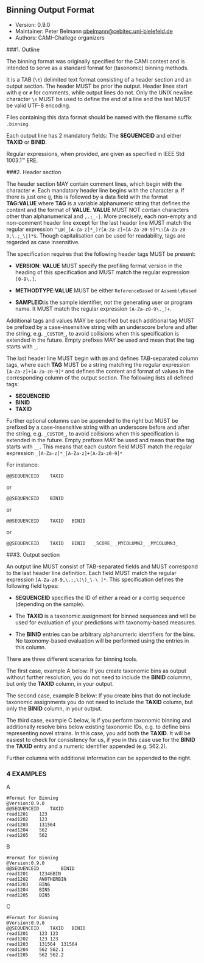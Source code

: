 ## Binning Output Format

  * Version:    0.9.0
  * Maintainer: Peter Belmann <pbelmann@cebitec.uni-bielefeld.de>
  * Authors: CAMI-Challege organizers

###1. Outline

The binning format was originally specified for the CAMI contest and is intended to
serve as a standard format for (taxonomic) binning methods. 

It is a TAB (`\t`) delimited text format consisting of a header section and an output section.
The header MUST be prior the output. Header lines start with `@` or `#` for
comments, while output lines do not. Only the UNIX newline character `\n` MUST be used to define the end of a line and the text MUST be valid UTF-8 encoding.

Files containing this data format should be named with the filename suffix `.binning`.

Each output line has 2 mandatory fields: The **SEQUENCEID** and either **TAXID** or
**BINID**.

Regular expressions, when provided, are given as specified in IEEE Std 1003.1™ ERE.

###2. Header section

The header section MAY contain comment lines, which begin with the character
`#`. Each mandatory header line begins with the character `@`. If there is just
one `@`, this is followed by a data field with the format **TAG:VALUE** where **TAG**
is a variable alphanumeric string that defines the content and the format of
**VALUE**. **VALUE** MUST NOT contain characters other than alphanumerical and `,.;_-|`.
More precisely, each non-empty and non-comment header line except for the last
header line MUST match the regular expression `^\@(_[A-Za-z]*_)?[A-Za-z]+[A-Za-z0-9]*\:[A-Za-z0-9,\.;_\|]*$`. 
Though capitalisation can be used for readability, tags are regarded as case insensitive.

The specification requires that the following header tags MUST be present:

  * **VERSION**: **VALUE** MUST specify the profiling format version in the heading
  of this specification and MUST match the regular expression `[0-9\.]`.

  * **METHODTYPE**:**VALUE** MUST be either `ReferenceBased` or `AssemblyBased`

  * **SAMPLEID**:is the sample identifier, not the generating user or program name. It MUST match the regular  expression `[A-Za-z0-9\._]+`.

Additional tags and values MAY be specified but each additional tag MUST be
prefixed by a case-insensitive string with an underscore before and after the string,
e.g. `_CUSTOM_`, to avoid collisions when this specification is extended in the future.
Empty prefixes MAY be used and mean that the tag starts with `_`.

The last header line MUST begin with `@@` and defines TAB-separated column tags,
where each **TAG** MUST be a string matching the regular expression
`[A-Za-z]+[A-Za-z0-9]*` and defines the content and format of values in the
corresponding column of the output section. The following lists all defined tags:

  * **SEQUENCEID**
  * **BINID**
  * **TAXID**

Further optional columns can be appended to the right but MUST be 
prefixed by a case-insensitive string with an underscore before and after the string,
e.g. `_CUSTOM_`, to avoid collisions when this specification is extended in the future.
Empty prefixes MAY be used and mean that the tag starts with `__`. This means that each
custom field MUST match the regular expression `_[A-Za-z]*_[A-Za-z]+[A-Za-z0-9]*`

For instance: 

    @@SEQUENCEID	TAXID

or

    @@SEQUENCEID	BINID
or

    @@SEQUENCEID	TAXID	BINID

or

    @@SEQUENCEID	TAXID	BINID	_SCORE_	_MYCOLUMN2_	_MYCOLUMN3_

###3. Output section

An output line MUST consist of TAB-separated fields and MUST correspond to
the last header line definition. Each field MUST match the regular expression
`[A-Za-z0-9,\.;,\(\)_\-\ ]*`. This specification defines the following field types:

  * **SEQUENCEID** specifies the ID of either a read or a contig sequence (depending on
    the sample).

  * The **TAXID** is a taxonomic assignment for binned sequences and will be used for
    evaluation of your predictions with taxonomy-based measures.

  * The **BINID** entries can be arbitrary alphanumeric identifiers for the bins.
    No taxonomy-based evaluation will be performed using the entries in this
    column.

There are three different scenarios for binning tools.

The first case, example A below: If you create taxonomic bins as output without
further resolution, you do not need to include the **BINID** colummn, but only the
**TAXID** column, in your output.

The second case, example B below: If you create bins that do not include
taxonomic assignments you do not need to include the **TAXID** column, but only the
**BINID** column, in your output.

The third case, example C below, is if you perform taxonomic binning and
additionally resolve bins below existing taxonomic IDs, e.g. to define bins
representing novel strains. In this case, you add both the **TAXID**. It will be
easiest to check for consistency for us, if you in this case use for the **BINID**
the **TAXID** entry and a numeric identifier appended (e.g. 562.2).

Further columns with additional information can be appended to the right.

### 4 EXAMPLES

A
```
#Format for Binning
@Version:0.9.0
@@SEQUENCEID	TAXID
read1201	123
read1202	123
read1203	131564
read1204	562
read1205	562
```
B
```
#Format for Binning
@Version:0.9.0
@@SEQUENCEID		BINID
read1201	12346BIN
read1202	ANOTHERBIN
read1203	BIN6
read1204	BIN5
read1205	BIN5
```
C
```
#Format for Binning
@Version:0.9.0
@@SEQUENCEID	TAXID	BINID
read1201	123	123
read1202	123	123
read1203	131564	131564
read1204	562	562.1
read1205	562	562.2
```
